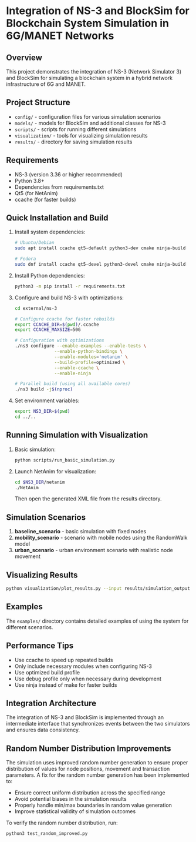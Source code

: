 # Integration of NS-3 and BlockSim for Blockchain System Simulation in 6G/MANET Networks
## Overview
This project demonstrates the integration of NS-3 (Network Simulator 3) and BlockSim for simulating a blockchain system in a hybrid network infrastructure of 6G and MANET.

## Project Structure
- `config/` - configuration files for various simulation scenarios
- `models/` - models for BlockSim and additional classes for NS-3
- `scripts/` - scripts for running different simulations
- `visualization/` - tools for visualizing simulation results
- `results/` - directory for saving simulation results

## Requirements
- NS-3 (version 3.36 or higher recommended)
- Python 3.8+
- Dependencies from requirements.txt
- Qt5 (for NetAnim)
- ccache (for faster builds)

## Quick Installation and Build

1. Install system dependencies:
   ```bash
   # Ubuntu/Debian
   sudo apt install ccache qt5-default python3-dev cmake ninja-build
   
   # Fedora
   sudo dnf install ccache qt5-devel python3-devel cmake ninja-build
   ```

2. Install Python dependencies:
   ```bash
   python3 -m pip install -r requirements.txt
   ```

3. Configure and build NS-3 with optimizations:
   ```bash
   cd external/ns-3
   
   # Configure ccache for faster rebuilds
   export CCACHE_DIR=$(pwd)/.ccache
   export CCACHE_MAXSIZE=50G
   
   # Configuration with optimizations
   ./ns3 configure --enable-examples --enable-tests \
                  --enable-python-bindings \
                  --enable-modules='netanim' \
                  --build-profile=optimized \
                  --enable-ccache \
                  --enable-ninja
   
   # Parallel build (using all available cores)
   ./ns3 build -j$(nproc)
   ```

4. Set environment variables:
   ```bash
   export NS3_DIR=$(pwd)
   cd ../..
   ```

## Running Simulation with Visualization
1. Basic simulation:
   ```bash
   python scripts/run_basic_simulation.py
   ```

2. Launch NetAnim for visualization:
   ```bash
   cd $NS3_DIR/netanim
   ./NetAnim
   ```
   Then open the generated XML file from the results directory.

## Simulation Scenarios
1. **baseline_scenario** - basic simulation with fixed nodes
2. **mobility_scenario** - scenario with mobile nodes using the RandomWalk model
3. **urban_scenario** - urban environment scenario with realistic node movement

## Visualizing Results
```bash
python visualization/plot_results.py --input results/simulation_output.json
```

## Examples
The `examples/` directory contains detailed examples of using the system for different scenarios.

## Performance Tips
- Use ccache to speed up repeated builds
- Only include necessary modules when configuring NS-3
- Use optimized build profile
- Use debug profile only when necessary during development
- Use ninja instead of make for faster builds

## Integration Architecture
The integration of NS-3 and BlockSim is implemented through an intermediate interface that synchronizes events between the two simulators and ensures data consistency.

## Random Number Distribution Improvements
The simulation uses improved random number generation to ensure proper distribution of values for node positions, movement and transaction parameters. A fix for the random number generation has been implemented to:

- Ensure correct uniform distribution across the specified range
- Avoid potential biases in the simulation results
- Properly handle min/max boundaries in random value generation
- Improve statistical validity of simulation outcomes

To verify the random number distribution, run:
```bash
python3 test_random_improved.py
```
